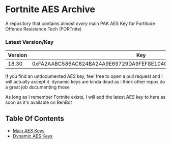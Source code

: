 # Fortnite AES Archive
A repository that contains almost *every* main PAK AES Key for Fortitude Offence Resistance Tech (FORTnite)

### Latest Version/Key
| Version | Key |
|---------|-----|
| 18.30   | 0xFA2AABC586AC624BA24A9E69729DA9FEF8E10402B79B975A6081A561FE26C555 |

If you find an undocumented AES key, feel free to open a pull request and I will actually accept it.
dynamic keys are kinda dead as i think other repos do a great job documenting those

As long as I remember Fortnite exists, I will add the latest AES key to here as soon as it's available on BenBot

## Table Of Contents
- [Main AES Keys](https://github.com/dippyshere/fortnite-aes-archive/tree/master/archive/main.md)
- [Dynamic AES Keys](https://github.com/dippyshere/fortnite-aes-archive/tree/master/archive/dynamic)
